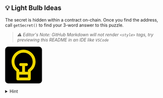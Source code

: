 ## 💡 Light Bulb Ideas

The secret is hidden within a contract on-chain. Once you find the address, call
`getSecret()` to find your 3-word answer to this puzzle.

> _⚠️ Editor's Note: GitHub Markdown will not render `<style>` tags, try previewing this README in
  an IDE like `VSCode`_

<div class="lightbulb">
    <svg fill="#000000" height="200px" width="200px" version="1.1" id="Layer_1" xmlns="http://www.w3.org/2000/svg" xmlns:xlink="http://www.w3.org/1999/xlink" viewBox="0 0 320 320" xml:space="preserve"><g id="SVGRepo_bgCarrier" stroke-width="0"></g><g id="SVGRepo_tracerCarrier" stroke-linecap="round" stroke-linejoin="round"></g><g id="SVGRepo_iconCarrier"> <path id="XMLID_12_" d="M160,0C91.075,0,35,56.075,35,125c0,39.627,18.545,76.425,50,100.005V245v60c0,8.284,6.716,15,15,15h120 c8.284,0,15-6.716,15-15v-60v-19.995c31.455-23.58,50-60.378,50-100.005C285,56.075,228.925,0,160,0z M205,290h-90v-30h90V290z M211.807,204.638c-4.246,2.768-6.807,7.495-6.807,12.564V230h-30v-60h15c8.284,0,15-6.716,15-15s-6.716-15-15-15h-60 c-8.284,0-15,6.716-15,15s6.716,15,15,15h15v60h-30v-12.797c0-5.069-2.561-9.796-6.807-12.564C81.147,187.001,65,157.23,65,125 c0-52.383,42.617-95,95-95s95,42.617,95,95C255,157.23,238.852,187.001,211.807,204.638z"></path> </g></svg>
</div>

<style>
@keyframes lightbulb {0% {filter: invert(42%) sepia(93%) saturate(1352%) hue-rotate(34deg) brightness(139%) contrast(119%);}0.48% {filter: invert(42%) sepia(93%) saturate(1352%) hue-rotate(34deg) brightness(139%) contrast(119%);}0.49% {filter: invert(42%) sepia(93%) saturate(0%) brightness(100%) contrast(119%);}0.65% {filter: invert(42%) sepia(93%) saturate(0%) brightness(100%) contrast(119%);}0.66% {filter: invert(42%) sepia(93%) saturate(1352%) hue-rotate(34deg) brightness(139%) contrast(119%);}1.14% {filter: invert(42%) sepia(93%) saturate(1352%) hue-rotate(34deg) brightness(139%) contrast(119%);}1.15% {filter: invert(42%) sepia(93%) saturate(0%) brightness(100%) contrast(119%);}1.31% {filter: invert(42%) sepia(93%) saturate(0%) brightness(100%) contrast(119%);}1.32% {filter: invert(42%) sepia(93%) saturate(1352%) hue-rotate(34deg) brightness(139%) contrast(119%);}1.8% {filter: invert(42%) sepia(93%) saturate(1352%) hue-rotate(34deg) brightness(139%) contrast(119%);}1.81% {filter: invert(42%) sepia(93%) saturate(0%) brightness(100%) contrast(119%);}1.97% {filter: invert(42%) sepia(93%) saturate(0%) brightness(100%) contrast(119%);}1.98% {filter: invert(42%) sepia(93%) saturate(1352%) hue-rotate(34deg) brightness(139%) contrast(119%);}2.4600000000000004% {filter: invert(42%) sepia(93%) saturate(1352%) hue-rotate(34deg) brightness(139%) contrast(119%);}2.47% {filter: invert(42%) sepia(93%) saturate(0%) brightness(100%) contrast(119%);}2.6300000000000003% {filter: invert(42%) sepia(93%) saturate(0%) brightness(100%) contrast(119%);}2.64% {filter: invert(42%) sepia(93%) saturate(1352%) hue-rotate(34deg) brightness(139%) contrast(119%);}3.1300000000000003% {filter: invert(42%) sepia(93%) saturate(1352%) hue-rotate(34deg) brightness(139%) contrast(119%);}3.14% {filter: invert(42%) sepia(93%) saturate(0%) brightness(100%) contrast(119%);}3.79% {filter: invert(42%) sepia(93%) saturate(0%) brightness(100%) contrast(119%);}3.8% {filter: invert(42%) sepia(93%) saturate(1352%) hue-rotate(34deg) brightness(139%) contrast(119%);}4.28% {filter: invert(42%) sepia(93%) saturate(1352%) hue-rotate(34deg) brightness(139%) contrast(119%);}4.29% {filter: invert(42%) sepia(93%) saturate(0%) brightness(100%) contrast(119%);}4.45% {filter: invert(42%) sepia(93%) saturate(0%) brightness(100%) contrast(119%);}4.46% {filter: invert(42%) sepia(93%) saturate(1352%) hue-rotate(34deg) brightness(139%) contrast(119%);}4.61% {filter: invert(42%) sepia(93%) saturate(1352%) hue-rotate(34deg) brightness(139%) contrast(119%);}4.62% {filter: invert(42%) sepia(93%) saturate(0%) brightness(100%) contrast(119%);}4.78% {filter: invert(42%) sepia(93%) saturate(0%) brightness(100%) contrast(119%);}4.79% {filter: invert(42%) sepia(93%) saturate(1352%) hue-rotate(34deg) brightness(139%) contrast(119%);}4.94% {filter: invert(42%) sepia(93%) saturate(1352%) hue-rotate(34deg) brightness(139%) contrast(119%);}4.95% {filter: invert(42%) sepia(93%) saturate(0%) brightness(100%) contrast(119%);}5.11% {filter: invert(42%) sepia(93%) saturate(0%) brightness(100%) contrast(119%);}5.12% {filter: invert(42%) sepia(93%) saturate(1352%) hue-rotate(34deg) brightness(139%) contrast(119%);}5.6000000000000005% {filter: invert(42%) sepia(93%) saturate(1352%) hue-rotate(34deg) brightness(139%) contrast(119%);}5.61% {filter: invert(42%) sepia(93%) saturate(0%) brightness(100%) contrast(119%);}6.2700000000000005% {filter: invert(42%) sepia(93%) saturate(0%) brightness(100%) contrast(119%);}6.28% {filter: invert(42%) sepia(93%) saturate(1352%) hue-rotate(34deg) brightness(139%) contrast(119%);}6.430000000000001% {filter: invert(42%) sepia(93%) saturate(1352%) hue-rotate(34deg) brightness(139%) contrast(119%);}6.44% {filter: invert(42%) sepia(93%) saturate(0%) brightness(100%) contrast(119%);}6.6000000000000005% {filter: invert(42%) sepia(93%) saturate(0%) brightness(100%) contrast(119%);}6.61% {filter: invert(42%) sepia(93%) saturate(1352%) hue-rotate(34deg) brightness(139%) contrast(119%);}6.76% {filter: invert(42%) sepia(93%) saturate(1352%) hue-rotate(34deg) brightness(139%) contrast(119%);}6.77% {filter: invert(42%) sepia(93%) saturate(0%) brightness(100%) contrast(119%);}6.930000000000001% {filter: invert(42%) sepia(93%) saturate(0%) brightness(100%) contrast(119%);}6.94% {filter: invert(42%) sepia(93%) saturate(1352%) hue-rotate(34deg) brightness(139%) contrast(119%);}7.09% {filter: invert(42%) sepia(93%) saturate(1352%) hue-rotate(34deg) brightness(139%) contrast(119%);}7.1% {filter: invert(42%) sepia(93%) saturate(0%) brightness(100%) contrast(119%);}7.26% {filter: invert(42%) sepia(93%) saturate(0%) brightness(100%) contrast(119%);}7.27% {filter: invert(42%) sepia(93%) saturate(1352%) hue-rotate(34deg) brightness(139%) contrast(119%);}7.75% {filter: invert(42%) sepia(93%) saturate(1352%) hue-rotate(34deg) brightness(139%) contrast(119%);}7.76% {filter: invert(42%) sepia(93%) saturate(0%) brightness(100%) contrast(119%);}7.92% {filter: invert(42%) sepia(93%) saturate(0%) brightness(100%) contrast(119%);}7.93% {filter: invert(42%) sepia(93%) saturate(1352%) hue-rotate(34deg) brightness(139%) contrast(119%);}8.41% {filter: invert(42%) sepia(93%) saturate(1352%) hue-rotate(34deg) brightness(139%) contrast(119%);}8.42% {filter: invert(42%) sepia(93%) saturate(0%) brightness(100%) contrast(119%);}9.08% {filter: invert(42%) sepia(93%) saturate(0%) brightness(100%) contrast(119%);}9.09% {filter: invert(42%) sepia(93%) saturate(1352%) hue-rotate(34deg) brightness(139%) contrast(119%);}9.24% {filter: invert(42%) sepia(93%) saturate(1352%) hue-rotate(34deg) brightness(139%) contrast(119%);}9.25% {filter: invert(42%) sepia(93%) saturate(0%) brightness(100%) contrast(119%);}9.41% {filter: invert(42%) sepia(93%) saturate(0%) brightness(100%) contrast(119%);}9.42% {filter: invert(42%) sepia(93%) saturate(1352%) hue-rotate(34deg) brightness(139%) contrast(119%);}9.9% {filter: invert(42%) sepia(93%) saturate(1352%) hue-rotate(34deg) brightness(139%) contrast(119%);}9.91% {filter: invert(42%) sepia(93%) saturate(0%) brightness(100%) contrast(119%);}10.56% {filter: invert(42%) sepia(93%) saturate(0%) brightness(100%) contrast(119%);}10.57% {filter: invert(42%) sepia(93%) saturate(1352%) hue-rotate(34deg) brightness(139%) contrast(119%);}10.73% {filter: invert(42%) sepia(93%) saturate(1352%) hue-rotate(34deg) brightness(139%) contrast(119%);}10.74% {filter: invert(42%) sepia(93%) saturate(0%) brightness(100%) contrast(119%);}10.89% {filter: invert(42%) sepia(93%) saturate(0%) brightness(100%) contrast(119%);}10.9% {filter: invert(42%) sepia(93%) saturate(1352%) hue-rotate(34deg) brightness(139%) contrast(119%);}11.06% {filter: invert(42%) sepia(93%) saturate(1352%) hue-rotate(34deg) brightness(139%) contrast(119%);}11.07% {filter: invert(42%) sepia(93%) saturate(0%) brightness(100%) contrast(119%);}11.22% {filter: invert(42%) sepia(93%) saturate(0%) brightness(100%) contrast(119%);}11.23% {filter: invert(42%) sepia(93%) saturate(1352%) hue-rotate(34deg) brightness(139%) contrast(119%);}11.72% {filter: invert(42%) sepia(93%) saturate(1352%) hue-rotate(34deg) brightness(139%) contrast(119%);}11.73% {filter: invert(42%) sepia(93%) saturate(0%) brightness(100%) contrast(119%);}11.89% {filter: invert(42%) sepia(93%) saturate(0%) brightness(100%) contrast(119%);}11.9% {filter: invert(42%) sepia(93%) saturate(1352%) hue-rotate(34deg) brightness(139%) contrast(119%);}12.38% {filter: invert(42%) sepia(93%) saturate(1352%) hue-rotate(34deg) brightness(139%) contrast(119%);}12.39% {filter: invert(42%) sepia(93%) saturate(0%) brightness(100%) contrast(119%);}12.55% {filter: invert(42%) sepia(93%) saturate(0%) brightness(100%) contrast(119%);}12.56% {filter: invert(42%) sepia(93%) saturate(1352%) hue-rotate(34deg) brightness(139%) contrast(119%);}13.040000000000001% {filter: invert(42%) sepia(93%) saturate(1352%) hue-rotate(34deg) brightness(139%) contrast(119%);}13.05% {filter: invert(42%) sepia(93%) saturate(0%) brightness(100%) contrast(119%);}13.700000000000001% {filter: invert(42%) sepia(93%) saturate(0%) brightness(100%) contrast(119%);}13.71% {filter: invert(42%) sepia(93%) saturate(1352%) hue-rotate(34deg) brightness(139%) contrast(119%);}14.200000000000001% {filter: invert(42%) sepia(93%) saturate(1352%) hue-rotate(34deg) brightness(139%) contrast(119%);}14.21% {filter: invert(42%) sepia(93%) saturate(0%) brightness(100%) contrast(119%);}14.370000000000001% {filter: invert(42%) sepia(93%) saturate(0%) brightness(100%) contrast(119%);}14.38% {filter: invert(42%) sepia(93%) saturate(1352%) hue-rotate(34deg) brightness(139%) contrast(119%);}14.53% {filter: invert(42%) sepia(93%) saturate(1352%) hue-rotate(34deg) brightness(139%) contrast(119%);}14.54% {filter: invert(42%) sepia(93%) saturate(0%) brightness(100%) contrast(119%);}14.700000000000001% {filter: invert(42%) sepia(93%) saturate(0%) brightness(100%) contrast(119%);}14.71% {filter: invert(42%) sepia(93%) saturate(1352%) hue-rotate(34deg) brightness(139%) contrast(119%);}14.86% {filter: invert(42%) sepia(93%) saturate(1352%) hue-rotate(34deg) brightness(139%) contrast(119%);}14.87% {filter: invert(42%) sepia(93%) saturate(0%) brightness(100%) contrast(119%);}15.03% {filter: invert(42%) sepia(93%) saturate(0%) brightness(100%) contrast(119%);}15.04% {filter: invert(42%) sepia(93%) saturate(1352%) hue-rotate(34deg) brightness(139%) contrast(119%);}15.19% {filter: invert(42%) sepia(93%) saturate(1352%) hue-rotate(34deg) brightness(139%) contrast(119%);}15.2% {filter: invert(42%) sepia(93%) saturate(0%) brightness(100%) contrast(119%);}15.36% {filter: invert(42%) sepia(93%) saturate(0%) brightness(100%) contrast(119%);}15.37% {filter: invert(42%) sepia(93%) saturate(1352%) hue-rotate(34deg) brightness(139%) contrast(119%);}15.52% {filter: invert(42%) sepia(93%) saturate(1352%) hue-rotate(34deg) brightness(139%) contrast(119%);}15.53% {filter: invert(42%) sepia(93%) saturate(0%) brightness(100%) contrast(119%);}16.18% {filter: invert(42%) sepia(93%) saturate(0%) brightness(100%) contrast(119%);}16.19% {filter: invert(42%) sepia(93%) saturate(1352%) hue-rotate(34deg) brightness(139%) contrast(119%);}16.68% {filter: invert(42%) sepia(93%) saturate(1352%) hue-rotate(34deg) brightness(139%) contrast(119%);}16.69% {filter: invert(42%) sepia(93%) saturate(0%) brightness(100%) contrast(119%);}16.84% {filter: invert(42%) sepia(93%) saturate(0%) brightness(100%) contrast(119%);}16.85% {filter: invert(42%) sepia(93%) saturate(1352%) hue-rotate(34deg) brightness(139%) contrast(119%);}17.009999999999998% {filter: invert(42%) sepia(93%) saturate(1352%) hue-rotate(34deg) brightness(139%) contrast(119%);}17.02% {filter: invert(42%) sepia(93%) saturate(0%) brightness(100%) contrast(119%);}17.18% {filter: invert(42%) sepia(93%) saturate(0%) brightness(100%) contrast(119%);}17.19% {filter: invert(42%) sepia(93%) saturate(1352%) hue-rotate(34deg) brightness(139%) contrast(119%);}17.34% {filter: invert(42%) sepia(93%) saturate(1352%) hue-rotate(34deg) brightness(139%) contrast(119%);}17.35% {filter: invert(42%) sepia(93%) saturate(0%) brightness(100%) contrast(119%);}18% {filter: invert(42%) sepia(93%) saturate(0%) brightness(100%) contrast(119%);}18.01% {filter: invert(42%) sepia(93%) saturate(1352%) hue-rotate(34deg) brightness(139%) contrast(119%);}18.169999999999998% {filter: invert(42%) sepia(93%) saturate(1352%) hue-rotate(34deg) brightness(139%) contrast(119%);}18.18% {filter: invert(42%) sepia(93%) saturate(0%) brightness(100%) contrast(119%);}18.33% {filter: invert(42%) sepia(93%) saturate(0%) brightness(100%) contrast(119%);}18.34% {filter: invert(42%) sepia(93%) saturate(1352%) hue-rotate(34deg) brightness(139%) contrast(119%);}18.5% {filter: invert(42%) sepia(93%) saturate(1352%) hue-rotate(34deg) brightness(139%) contrast(119%);}18.51% {filter: invert(42%) sepia(93%) saturate(0%) brightness(100%) contrast(119%);}18.66% {filter: invert(42%) sepia(93%) saturate(0%) brightness(100%) contrast(119%);}18.67% {filter: invert(42%) sepia(93%) saturate(1352%) hue-rotate(34deg) brightness(139%) contrast(119%);}18.83% {filter: invert(42%) sepia(93%) saturate(1352%) hue-rotate(34deg) brightness(139%) contrast(119%);}18.84% {filter: invert(42%) sepia(93%) saturate(0%) brightness(100%) contrast(119%);}18.99% {filter: invert(42%) sepia(93%) saturate(0%) brightness(100%) contrast(119%);}19% {filter: invert(42%) sepia(93%) saturate(1352%) hue-rotate(34deg) brightness(139%) contrast(119%);}19.16% {filter: invert(42%) sepia(93%) saturate(1352%) hue-rotate(34deg) brightness(139%) contrast(119%);}19.17% {filter: invert(42%) sepia(93%) saturate(0%) brightness(100%) contrast(119%);}19.319999999999997% {filter: invert(42%) sepia(93%) saturate(0%) brightness(100%) contrast(119%);}19.33% {filter: invert(42%) sepia(93%) saturate(1352%) hue-rotate(34deg) brightness(139%) contrast(119%);}19.819999999999997% {filter: invert(42%) sepia(93%) saturate(1352%) hue-rotate(34deg) brightness(139%) contrast(119%);}19.83% {filter: invert(42%) sepia(93%) saturate(0%) brightness(100%) contrast(119%);}20.479999999999997% {filter: invert(42%) sepia(93%) saturate(0%) brightness(100%) contrast(119%);}20.49% {filter: invert(42%) sepia(93%) saturate(1352%) hue-rotate(34deg) brightness(139%) contrast(119%);}20.65% {filter: invert(42%) sepia(93%) saturate(1352%) hue-rotate(34deg) brightness(139%) contrast(119%);}20.66% {filter: invert(42%) sepia(93%) saturate(0%) brightness(100%) contrast(119%);}20.81% {filter: invert(42%) sepia(93%) saturate(0%) brightness(100%) contrast(119%);}20.82% {filter: invert(42%) sepia(93%) saturate(1352%) hue-rotate(34deg) brightness(139%) contrast(119%);}21.31% {filter: invert(42%) sepia(93%) saturate(1352%) hue-rotate(34deg) brightness(139%) contrast(119%);}21.32% {filter: invert(42%) sepia(93%) saturate(0%) brightness(100%) contrast(119%);}21.97% {filter: invert(42%) sepia(93%) saturate(0%) brightness(100%) contrast(119%);}21.98% {filter: invert(42%) sepia(93%) saturate(1352%) hue-rotate(34deg) brightness(139%) contrast(119%);}22.13% {filter: invert(42%) sepia(93%) saturate(1352%) hue-rotate(34deg) brightness(139%) contrast(119%);}22.14% {filter: invert(42%) sepia(93%) saturate(0%) brightness(100%) contrast(119%);}22.299999999999997% {filter: invert(42%) sepia(93%) saturate(0%) brightness(100%) contrast(119%);}22.31% {filter: invert(42%) sepia(93%) saturate(1352%) hue-rotate(34deg) brightness(139%) contrast(119%);}22.459999999999997% {filter: invert(42%) sepia(93%) saturate(1352%) hue-rotate(34deg) brightness(139%) contrast(119%);}22.47% {filter: invert(42%) sepia(93%) saturate(0%) brightness(100%) contrast(119%);}22.63% {filter: invert(42%) sepia(93%) saturate(0%) brightness(100%) contrast(119%);}22.64% {filter: invert(42%) sepia(93%) saturate(1352%) hue-rotate(34deg) brightness(139%) contrast(119%);}22.79% {filter: invert(42%) sepia(93%) saturate(1352%) hue-rotate(34deg) brightness(139%) contrast(119%);}22.8% {filter: invert(42%) sepia(93%) saturate(0%) brightness(100%) contrast(119%);}22.959999999999997% {filter: invert(42%) sepia(93%) saturate(0%) brightness(100%) contrast(119%);}22.97% {filter: invert(42%) sepia(93%) saturate(1352%) hue-rotate(34deg) brightness(139%) contrast(119%);}23.13% {filter: invert(42%) sepia(93%) saturate(1352%) hue-rotate(34deg) brightness(139%) contrast(119%);}23.14% {filter: invert(42%) sepia(93%) saturate(0%) brightness(100%) contrast(119%);}23.29% {filter: invert(42%) sepia(93%) saturate(0%) brightness(100%) contrast(119%);}23.3% {filter: invert(42%) sepia(93%) saturate(1352%) hue-rotate(34deg) brightness(139%) contrast(119%);}23.459999999999997% {filter: invert(42%) sepia(93%) saturate(1352%) hue-rotate(34deg) brightness(139%) contrast(119%);}23.47% {filter: invert(42%) sepia(93%) saturate(0%) brightness(100%) contrast(119%);}24.119999999999997% {filter: invert(42%) sepia(93%) saturate(0%) brightness(100%) contrast(119%);}24.13% {filter: invert(42%) sepia(93%) saturate(1352%) hue-rotate(34deg) brightness(139%) contrast(119%);}24.61% {filter: invert(42%) sepia(93%) saturate(1352%) hue-rotate(34deg) brightness(139%) contrast(119%);}24.62% {filter: invert(42%) sepia(93%) saturate(0%) brightness(100%) contrast(119%);}24.779999999999998% {filter: invert(42%) sepia(93%) saturate(0%) brightness(100%) contrast(119%);}24.79% {filter: invert(42%) sepia(93%) saturate(1352%) hue-rotate(34deg) brightness(139%) contrast(119%);}24.939999999999998% {filter: invert(42%) sepia(93%) saturate(1352%) hue-rotate(34deg) brightness(139%) contrast(119%);}24.95% {filter: invert(42%) sepia(93%) saturate(0%) brightness(100%) contrast(119%);}25.11% {filter: invert(42%) sepia(93%) saturate(0%) brightness(100%) contrast(119%);}25.12% {filter: invert(42%) sepia(93%) saturate(1352%) hue-rotate(34deg) brightness(139%) contrast(119%);}25.27% {filter: invert(42%) sepia(93%) saturate(1352%) hue-rotate(34deg) brightness(139%) contrast(119%);}25.28% {filter: invert(42%) sepia(93%) saturate(0%) brightness(100%) contrast(119%);}25.439999999999998% {filter: invert(42%) sepia(93%) saturate(0%) brightness(100%) contrast(119%);}25.45% {filter: invert(42%) sepia(93%) saturate(1352%) hue-rotate(34deg) brightness(139%) contrast(119%);}25.599999999999998% {filter: invert(42%) sepia(93%) saturate(1352%) hue-rotate(34deg) brightness(139%) contrast(119%);}25.61% {filter: invert(42%) sepia(93%) saturate(0%) brightness(100%) contrast(119%);}26.27% {filter: invert(42%) sepia(93%) saturate(0%) brightness(100%) contrast(119%);}26.28% {filter: invert(42%) sepia(93%) saturate(1352%) hue-rotate(34deg) brightness(139%) contrast(119%);}26.43% {filter: invert(42%) sepia(93%) saturate(1352%) hue-rotate(34deg) brightness(139%) contrast(119%);}26.44% {filter: invert(42%) sepia(93%) saturate(0%) brightness(100%) contrast(119%);}26.599999999999998% {filter: invert(42%) sepia(93%) saturate(0%) brightness(100%) contrast(119%);}26.61% {filter: invert(42%) sepia(93%) saturate(1352%) hue-rotate(34deg) brightness(139%) contrast(119%);}26.759999999999998% {filter: invert(42%) sepia(93%) saturate(1352%) hue-rotate(34deg) brightness(139%) contrast(119%);}26.77% {filter: invert(42%) sepia(93%) saturate(0%) brightness(100%) contrast(119%);}26.93% {filter: invert(42%) sepia(93%) saturate(0%) brightness(100%) contrast(119%);}26.94% {filter: invert(42%) sepia(93%) saturate(1352%) hue-rotate(34deg) brightness(139%) contrast(119%);}27.09% {filter: invert(42%) sepia(93%) saturate(1352%) hue-rotate(34deg) brightness(139%) contrast(119%);}27.1% {filter: invert(42%) sepia(93%) saturate(0%) brightness(100%) contrast(119%);}27.259999999999998% {filter: invert(42%) sepia(93%) saturate(0%) brightness(100%) contrast(119%);}27.27% {filter: invert(42%) sepia(93%) saturate(1352%) hue-rotate(34deg) brightness(139%) contrast(119%);}27.75% {filter: invert(42%) sepia(93%) saturate(1352%) hue-rotate(34deg) brightness(139%) contrast(119%);}27.76% {filter: invert(42%) sepia(93%) saturate(0%) brightness(100%) contrast(119%);}27.919999999999998% {filter: invert(42%) sepia(93%) saturate(0%) brightness(100%) contrast(119%);}27.93% {filter: invert(42%) sepia(93%) saturate(1352%) hue-rotate(34deg) brightness(139%) contrast(119%);}28.41% {filter: invert(42%) sepia(93%) saturate(1352%) hue-rotate(34deg) brightness(139%) contrast(119%);}28.42% {filter: invert(42%) sepia(93%) saturate(0%) brightness(100%) contrast(119%);}29.08% {filter: invert(42%) sepia(93%) saturate(0%) brightness(100%) contrast(119%);}29.09% {filter: invert(42%) sepia(93%) saturate(1352%) hue-rotate(34deg) brightness(139%) contrast(119%);}29.569999999999997% {filter: invert(42%) sepia(93%) saturate(1352%) hue-rotate(34deg) brightness(139%) contrast(119%);}29.58% {filter: invert(42%) sepia(93%) saturate(0%) brightness(100%) contrast(119%);}29.74% {filter: invert(42%) sepia(93%) saturate(0%) brightness(100%) contrast(119%);}29.75% {filter: invert(42%) sepia(93%) saturate(1352%) hue-rotate(34deg) brightness(139%) contrast(119%);}29.9% {filter: invert(42%) sepia(93%) saturate(1352%) hue-rotate(34deg) brightness(139%) contrast(119%);}29.91% {filter: invert(42%) sepia(93%) saturate(0%) brightness(100%) contrast(119%);}30.069999999999997% {filter: invert(42%) sepia(93%) saturate(0%) brightness(100%) contrast(119%);}30.08% {filter: invert(42%) sepia(93%) saturate(1352%) hue-rotate(34deg) brightness(139%) contrast(119%);}30.229999999999997% {filter: invert(42%) sepia(93%) saturate(1352%) hue-rotate(34deg) brightness(139%) contrast(119%);}30.24% {filter: invert(42%) sepia(93%) saturate(0%) brightness(100%) contrast(119%);}30.889999999999997% {filter: invert(42%) sepia(93%) saturate(0%) brightness(100%) contrast(119%);}30.9% {filter: invert(42%) sepia(93%) saturate(1352%) hue-rotate(34deg) brightness(139%) contrast(119%);}31.06% {filter: invert(42%) sepia(93%) saturate(1352%) hue-rotate(34deg) brightness(139%) contrast(119%);}31.07% {filter: invert(42%) sepia(93%) saturate(0%) brightness(100%) contrast(119%);}31.22% {filter: invert(42%) sepia(93%) saturate(0%) brightness(100%) contrast(119%);}31.23% {filter: invert(42%) sepia(93%) saturate(1352%) hue-rotate(34deg) brightness(139%) contrast(119%);}31.72% {filter: invert(42%) sepia(93%) saturate(1352%) hue-rotate(34deg) brightness(139%) contrast(119%);}31.73% {filter: invert(42%) sepia(93%) saturate(0%) brightness(100%) contrast(119%);}32.38% {filter: invert(42%) sepia(93%) saturate(0%) brightness(100%) contrast(119%);}32.39% {filter: invert(42%) sepia(93%) saturate(1352%) hue-rotate(34deg) brightness(139%) contrast(119%);}32.550000000000004% {filter: invert(42%) sepia(93%) saturate(1352%) hue-rotate(34deg) brightness(139%) contrast(119%);}32.56% {filter: invert(42%) sepia(93%) saturate(0%) brightness(100%) contrast(119%);}32.71% {filter: invert(42%) sepia(93%) saturate(0%) brightness(100%) contrast(119%);}32.72% {filter: invert(42%) sepia(93%) saturate(1352%) hue-rotate(34deg) brightness(139%) contrast(119%);}32.88% {filter: invert(42%) sepia(93%) saturate(1352%) hue-rotate(34deg) brightness(139%) contrast(119%);}32.89% {filter: invert(42%) sepia(93%) saturate(0%) brightness(100%) contrast(119%);}33.04% {filter: invert(42%) sepia(93%) saturate(0%) brightness(100%) contrast(119%);}33.05% {filter: invert(42%) sepia(93%) saturate(1352%) hue-rotate(34deg) brightness(139%) contrast(119%);}33.21% {filter: invert(42%) sepia(93%) saturate(1352%) hue-rotate(34deg) brightness(139%) contrast(119%);}33.22% {filter: invert(42%) sepia(93%) saturate(0%) brightness(100%) contrast(119%);}33.370000000000005% {filter: invert(42%) sepia(93%) saturate(0%) brightness(100%) contrast(119%);}33.38% {filter: invert(42%) sepia(93%) saturate(1352%) hue-rotate(34deg) brightness(139%) contrast(119%);}33.870000000000005% {filter: invert(42%) sepia(93%) saturate(1352%) hue-rotate(34deg) brightness(139%) contrast(119%);}33.88% {filter: invert(42%) sepia(93%) saturate(0%) brightness(100%) contrast(119%);}34.03% {filter: invert(42%) sepia(93%) saturate(0%) brightness(100%) contrast(119%);}34.04% {filter: invert(42%) sepia(93%) saturate(1352%) hue-rotate(34deg) brightness(139%) contrast(119%);}34.53% {filter: invert(42%) sepia(93%) saturate(1352%) hue-rotate(34deg) brightness(139%) contrast(119%);}34.54% {filter: invert(42%) sepia(93%) saturate(0%) brightness(100%) contrast(119%);}35.190000000000005% {filter: invert(42%) sepia(93%) saturate(0%) brightness(100%) contrast(119%);}35.2% {filter: invert(42%) sepia(93%) saturate(1352%) hue-rotate(34deg) brightness(139%) contrast(119%);}35.36% {filter: invert(42%) sepia(93%) saturate(1352%) hue-rotate(34deg) brightness(139%) contrast(119%);}35.37% {filter: invert(42%) sepia(93%) saturate(0%) brightness(100%) contrast(119%);}35.52% {filter: invert(42%) sepia(93%) saturate(0%) brightness(100%) contrast(119%);}35.53% {filter: invert(42%) sepia(93%) saturate(1352%) hue-rotate(34deg) brightness(139%) contrast(119%);}35.690000000000005% {filter: invert(42%) sepia(93%) saturate(1352%) hue-rotate(34deg) brightness(139%) contrast(119%);}35.7% {filter: invert(42%) sepia(93%) saturate(0%) brightness(100%) contrast(119%);}35.85% {filter: invert(42%) sepia(93%) saturate(0%) brightness(100%) contrast(119%);}35.86% {filter: invert(42%) sepia(93%) saturate(1352%) hue-rotate(34deg) brightness(139%) contrast(119%);}36.35% {filter: invert(42%) sepia(93%) saturate(1352%) hue-rotate(34deg) brightness(139%) contrast(119%);}36.36% {filter: invert(42%) sepia(93%) saturate(0%) brightness(100%) contrast(119%);}36.510000000000005% {filter: invert(42%) sepia(93%) saturate(0%) brightness(100%) contrast(119%);}36.52% {filter: invert(42%) sepia(93%) saturate(1352%) hue-rotate(34deg) brightness(139%) contrast(119%);}36.68% {filter: invert(42%) sepia(93%) saturate(1352%) hue-rotate(34deg) brightness(139%) contrast(119%);}36.69% {filter: invert(42%) sepia(93%) saturate(0%) brightness(100%) contrast(119%);}37.34% {filter: invert(42%) sepia(93%) saturate(0%) brightness(100%) contrast(119%);}37.35% {filter: invert(42%) sepia(93%) saturate(1352%) hue-rotate(34deg) brightness(139%) contrast(119%);}37.84% {filter: invert(42%) sepia(93%) saturate(1352%) hue-rotate(34deg) brightness(139%) contrast(119%);}37.85% {filter: invert(42%) sepia(93%) saturate(0%) brightness(100%) contrast(119%);}38% {filter: invert(42%) sepia(93%) saturate(0%) brightness(100%) contrast(119%);}38.01% {filter: invert(42%) sepia(93%) saturate(1352%) hue-rotate(34deg) brightness(139%) contrast(119%);}38.17% {filter: invert(42%) sepia(93%) saturate(1352%) hue-rotate(34deg) brightness(139%) contrast(119%);}38.18% {filter: invert(42%) sepia(93%) saturate(0%) brightness(100%) contrast(119%);}38.330000000000005% {filter: invert(42%) sepia(93%) saturate(0%) brightness(100%) contrast(119%);}38.34% {filter: invert(42%) sepia(93%) saturate(1352%) hue-rotate(34deg) brightness(139%) contrast(119%);}38.5% {filter: invert(42%) sepia(93%) saturate(1352%) hue-rotate(34deg) brightness(139%) contrast(119%);}38.51% {filter: invert(42%) sepia(93%) saturate(0%) brightness(100%) contrast(119%);}39.160000000000004% {filter: invert(42%) sepia(93%) saturate(0%) brightness(100%) contrast(119%);}39.17% {filter: invert(42%) sepia(93%) saturate(1352%) hue-rotate(34deg) brightness(139%) contrast(119%);}39.32% {filter: invert(42%) sepia(93%) saturate(1352%) hue-rotate(34deg) brightness(139%) contrast(119%);}39.33% {filter: invert(42%) sepia(93%) saturate(0%) brightness(100%) contrast(119%);}39.49% {filter: invert(42%) sepia(93%) saturate(0%) brightness(100%) contrast(119%);}39.5% {filter: invert(42%) sepia(93%) saturate(1352%) hue-rotate(34deg) brightness(139%) contrast(119%);}39.99% {filter: invert(42%) sepia(93%) saturate(1352%) hue-rotate(34deg) brightness(139%) contrast(119%);}40% {filter: invert(42%) sepia(93%) saturate(0%) brightness(100%) contrast(119%);}40.15% {filter: invert(42%) sepia(93%) saturate(0%) brightness(100%) contrast(119%);}40.16% {filter: invert(42%) sepia(93%) saturate(1352%) hue-rotate(34deg) brightness(139%) contrast(119%);}40.65% {filter: invert(42%) sepia(93%) saturate(1352%) hue-rotate(34deg) brightness(139%) contrast(119%);}40.66% {filter: invert(42%) sepia(93%) saturate(0%) brightness(100%) contrast(119%);}40.81% {filter: invert(42%) sepia(93%) saturate(0%) brightness(100%) contrast(119%);}40.82% {filter: invert(42%) sepia(93%) saturate(1352%) hue-rotate(34deg) brightness(139%) contrast(119%);}41.31% {filter: invert(42%) sepia(93%) saturate(1352%) hue-rotate(34deg) brightness(139%) contrast(119%);}41.32% {filter: invert(42%) sepia(93%) saturate(0%) brightness(100%) contrast(119%);}41.47% {filter: invert(42%) sepia(93%) saturate(0%) brightness(100%) contrast(119%);}41.48% {filter: invert(42%) sepia(93%) saturate(1352%) hue-rotate(34deg) brightness(139%) contrast(119%);}41.97% {filter: invert(42%) sepia(93%) saturate(1352%) hue-rotate(34deg) brightness(139%) contrast(119%);}41.98% {filter: invert(42%) sepia(93%) saturate(0%) brightness(100%) contrast(119%);}42.63% {filter: invert(42%) sepia(93%) saturate(0%) brightness(100%) contrast(119%);}42.64% {filter: invert(42%) sepia(93%) saturate(1352%) hue-rotate(34deg) brightness(139%) contrast(119%);}42.79% {filter: invert(42%) sepia(93%) saturate(1352%) hue-rotate(34deg) brightness(139%) contrast(119%);}42.8% {filter: invert(42%) sepia(93%) saturate(0%) brightness(100%) contrast(119%);}42.96% {filter: invert(42%) sepia(93%) saturate(0%) brightness(100%) contrast(119%);}42.97% {filter: invert(42%) sepia(93%) saturate(1352%) hue-rotate(34deg) brightness(139%) contrast(119%);}43.13% {filter: invert(42%) sepia(93%) saturate(1352%) hue-rotate(34deg) brightness(139%) contrast(119%);}43.14% {filter: invert(42%) sepia(93%) saturate(0%) brightness(100%) contrast(119%);}43.29% {filter: invert(42%) sepia(93%) saturate(0%) brightness(100%) contrast(119%);}43.3% {filter: invert(42%) sepia(93%) saturate(1352%) hue-rotate(34deg) brightness(139%) contrast(119%);}43.79% {filter: invert(42%) sepia(93%) saturate(1352%) hue-rotate(34deg) brightness(139%) contrast(119%);}43.8% {filter: invert(42%) sepia(93%) saturate(0%) brightness(100%) contrast(119%);}43.95% {filter: invert(42%) sepia(93%) saturate(0%) brightness(100%) contrast(119%);}43.96% {filter: invert(42%) sepia(93%) saturate(1352%) hue-rotate(34deg) brightness(139%) contrast(119%);}44.120000000000005% {filter: invert(42%) sepia(93%) saturate(1352%) hue-rotate(34deg) brightness(139%) contrast(119%);}44.13% {filter: invert(42%) sepia(93%) saturate(0%) brightness(100%) contrast(119%);}44.78% {filter: invert(42%) sepia(93%) saturate(0%) brightness(100%) contrast(119%);}44.79% {filter: invert(42%) sepia(93%) saturate(1352%) hue-rotate(34deg) brightness(139%) contrast(119%);}45.27% {filter: invert(42%) sepia(93%) saturate(1352%) hue-rotate(34deg) brightness(139%) contrast(119%);}45.28% {filter: invert(42%) sepia(93%) saturate(0%) brightness(100%) contrast(119%);}45.440000000000005% {filter: invert(42%) sepia(93%) saturate(0%) brightness(100%) contrast(119%);}45.45% {filter: invert(42%) sepia(93%) saturate(1352%) hue-rotate(34deg) brightness(139%) contrast(119%);}45.6% {filter: invert(42%) sepia(93%) saturate(1352%) hue-rotate(34deg) brightness(139%) contrast(119%);}45.61% {filter: invert(42%) sepia(93%) saturate(0%) brightness(100%) contrast(119%);}45.77% {filter: invert(42%) sepia(93%) saturate(0%) brightness(100%) contrast(119%);}45.78% {filter: invert(42%) sepia(93%) saturate(1352%) hue-rotate(34deg) brightness(139%) contrast(119%);}45.940000000000005% {filter: invert(42%) sepia(93%) saturate(1352%) hue-rotate(34deg) brightness(139%) contrast(119%);}45.95% {filter: invert(42%) sepia(93%) saturate(0%) brightness(100%) contrast(119%);}46.6% {filter: invert(42%) sepia(93%) saturate(0%) brightness(100%) contrast(119%);}46.61% {filter: invert(42%) sepia(93%) saturate(1352%) hue-rotate(34deg) brightness(139%) contrast(119%);}46.760000000000005% {filter: invert(42%) sepia(93%) saturate(1352%) hue-rotate(34deg) brightness(139%) contrast(119%);}46.77% {filter: invert(42%) sepia(93%) saturate(0%) brightness(100%) contrast(119%);}47.42% {filter: invert(42%) sepia(93%) saturate(0%) brightness(100%) contrast(119%);}47.43% {filter: invert(42%) sepia(93%) saturate(1352%) hue-rotate(34deg) brightness(139%) contrast(119%);}47.92% {filter: invert(42%) sepia(93%) saturate(1352%) hue-rotate(34deg) brightness(139%) contrast(119%);}47.93% {filter: invert(42%) sepia(93%) saturate(0%) brightness(100%) contrast(119%);}48.080000000000005% {filter: invert(42%) sepia(93%) saturate(0%) brightness(100%) contrast(119%);}48.09% {filter: invert(42%) sepia(93%) saturate(1352%) hue-rotate(34deg) brightness(139%) contrast(119%);}48.25% {filter: invert(42%) sepia(93%) saturate(1352%) hue-rotate(34deg) brightness(139%) contrast(119%);}48.26% {filter: invert(42%) sepia(93%) saturate(0%) brightness(100%) contrast(119%);}48.410000000000004% {filter: invert(42%) sepia(93%) saturate(0%) brightness(100%) contrast(119%);}48.42% {filter: invert(42%) sepia(93%) saturate(1352%) hue-rotate(34deg) brightness(139%) contrast(119%);}48.580000000000005% {filter: invert(42%) sepia(93%) saturate(1352%) hue-rotate(34deg) brightness(139%) contrast(119%);}48.59% {filter: invert(42%) sepia(93%) saturate(0%) brightness(100%) contrast(119%);}48.75% {filter: invert(42%) sepia(93%) saturate(0%) brightness(100%) contrast(119%);}48.76% {filter: invert(42%) sepia(93%) saturate(1352%) hue-rotate(34deg) brightness(139%) contrast(119%);}48.910000000000004% {filter: invert(42%) sepia(93%) saturate(1352%) hue-rotate(34deg) brightness(139%) contrast(119%);}48.92% {filter: invert(42%) sepia(93%) saturate(0%) brightness(100%) contrast(119%);}49.57% {filter: invert(42%) sepia(93%) saturate(0%) brightness(100%) contrast(119%);}49.58% {filter: invert(42%) sepia(93%) saturate(1352%) hue-rotate(34deg) brightness(139%) contrast(119%);}49.74% {filter: invert(42%) sepia(93%) saturate(1352%) hue-rotate(34deg) brightness(139%) contrast(119%);}49.75% {filter: invert(42%) sepia(93%) saturate(0%) brightness(100%) contrast(119%);}49.9% {filter: invert(42%) sepia(93%) saturate(0%) brightness(100%) contrast(119%);}49.91% {filter: invert(42%) sepia(93%) saturate(1352%) hue-rotate(34deg) brightness(139%) contrast(119%);}50.07% {filter: invert(42%) sepia(93%) saturate(1352%) hue-rotate(34deg) brightness(139%) contrast(119%);}50.08% {filter: invert(42%) sepia(93%) saturate(0%) brightness(100%) contrast(119%);}50.230000000000004% {filter: invert(42%) sepia(93%) saturate(0%) brightness(100%) contrast(119%);}50.24% {filter: invert(42%) sepia(93%) saturate(1352%) hue-rotate(34deg) brightness(139%) contrast(119%);}50.4% {filter: invert(42%) sepia(93%) saturate(1352%) hue-rotate(34deg) brightness(139%) contrast(119%);}50.41% {filter: invert(42%) sepia(93%) saturate(0%) brightness(100%) contrast(119%);}50.56% {filter: invert(42%) sepia(93%) saturate(0%) brightness(100%) contrast(119%);}50.57% {filter: invert(42%) sepia(93%) saturate(1352%) hue-rotate(34deg) brightness(139%) contrast(119%);}50.730000000000004% {filter: invert(42%) sepia(93%) saturate(1352%) hue-rotate(34deg) brightness(139%) contrast(119%);}50.74% {filter: invert(42%) sepia(93%) saturate(0%) brightness(100%) contrast(119%);}50.89% {filter: invert(42%) sepia(93%) saturate(0%) brightness(100%) contrast(119%);}50.9% {filter: invert(42%) sepia(93%) saturate(1352%) hue-rotate(34deg) brightness(139%) contrast(119%);}51.06% {filter: invert(42%) sepia(93%) saturate(1352%) hue-rotate(34deg) brightness(139%) contrast(119%);}51.07% {filter: invert(42%) sepia(93%) saturate(0%) brightness(100%) contrast(119%);}51.72% {filter: invert(42%) sepia(93%) saturate(0%) brightness(100%) contrast(119%);}51.73% {filter: invert(42%) sepia(93%) saturate(1352%) hue-rotate(34deg) brightness(139%) contrast(119%);}52.22% {filter: invert(42%) sepia(93%) saturate(1352%) hue-rotate(34deg) brightness(139%) contrast(119%);}52.23% {filter: invert(42%) sepia(93%) saturate(0%) brightness(100%) contrast(119%);}52.38% {filter: invert(42%) sepia(93%) saturate(0%) brightness(100%) contrast(119%);}52.39% {filter: invert(42%) sepia(93%) saturate(1352%) hue-rotate(34deg) brightness(139%) contrast(119%);}52.88% {filter: invert(42%) sepia(93%) saturate(1352%) hue-rotate(34deg) brightness(139%) contrast(119%);}52.89% {filter: invert(42%) sepia(93%) saturate(0%) brightness(100%) contrast(119%);}53.04% {filter: invert(42%) sepia(93%) saturate(0%) brightness(100%) contrast(119%);}53.05% {filter: invert(42%) sepia(93%) saturate(1352%) hue-rotate(34deg) brightness(139%) contrast(119%);}53.21% {filter: invert(42%) sepia(93%) saturate(1352%) hue-rotate(34deg) brightness(139%) contrast(119%);}53.22% {filter: invert(42%) sepia(93%) saturate(0%) brightness(100%) contrast(119%);}53.370000000000005% {filter: invert(42%) sepia(93%) saturate(0%) brightness(100%) contrast(119%);}53.38% {filter: invert(42%) sepia(93%) saturate(1352%) hue-rotate(34deg) brightness(139%) contrast(119%);}53.54% {filter: invert(42%) sepia(93%) saturate(1352%) hue-rotate(34deg) brightness(139%) contrast(119%);}53.55% {filter: invert(42%) sepia(93%) saturate(0%) brightness(100%) contrast(119%);}53.7% {filter: invert(42%) sepia(93%) saturate(0%) brightness(100%) contrast(119%);}53.71% {filter: invert(42%) sepia(93%) saturate(1352%) hue-rotate(34deg) brightness(139%) contrast(119%);}53.870000000000005% {filter: invert(42%) sepia(93%) saturate(1352%) hue-rotate(34deg) brightness(139%) contrast(119%);}53.88% {filter: invert(42%) sepia(93%) saturate(0%) brightness(100%) contrast(119%);}54.53% {filter: invert(42%) sepia(93%) saturate(0%) brightness(100%) contrast(119%);}54.54% {filter: invert(42%) sepia(93%) saturate(1352%) hue-rotate(34deg) brightness(139%) contrast(119%);}55.03% {filter: invert(42%) sepia(93%) saturate(1352%) hue-rotate(34deg) brightness(139%) contrast(119%);}55.04% {filter: invert(42%) sepia(93%) saturate(0%) brightness(100%) contrast(119%);}55.190000000000005% {filter: invert(42%) sepia(93%) saturate(0%) brightness(100%) contrast(119%);}55.2% {filter: invert(42%) sepia(93%) saturate(1352%) hue-rotate(34deg) brightness(139%) contrast(119%);}55.690000000000005% {filter: invert(42%) sepia(93%) saturate(1352%) hue-rotate(34deg) brightness(139%) contrast(119%);}55.7% {filter: invert(42%) sepia(93%) saturate(0%) brightness(100%) contrast(119%);}55.85% {filter: invert(42%) sepia(93%) saturate(0%) brightness(100%) contrast(119%);}55.86% {filter: invert(42%) sepia(93%) saturate(1352%) hue-rotate(34deg) brightness(139%) contrast(119%);}56.02% {filter: invert(42%) sepia(93%) saturate(1352%) hue-rotate(34deg) brightness(139%) contrast(119%);}56.03% {filter: invert(42%) sepia(93%) saturate(0%) brightness(100%) contrast(119%);}56.18% {filter: invert(42%) sepia(93%) saturate(0%) brightness(100%) contrast(119%);}56.19% {filter: invert(42%) sepia(93%) saturate(1352%) hue-rotate(34deg) brightness(139%) contrast(119%);}56.35% {filter: invert(42%) sepia(93%) saturate(1352%) hue-rotate(34deg) brightness(139%) contrast(119%);}56.36% {filter: invert(42%) sepia(93%) saturate(0%) brightness(100%) contrast(119%);}56.510000000000005% {filter: invert(42%) sepia(93%) saturate(0%) brightness(100%) contrast(119%);}56.52% {filter: invert(42%) sepia(93%) saturate(1352%) hue-rotate(34deg) brightness(139%) contrast(119%);}56.68% {filter: invert(42%) sepia(93%) saturate(1352%) hue-rotate(34deg) brightness(139%) contrast(119%);}56.69% {filter: invert(42%) sepia(93%) saturate(0%) brightness(100%) contrast(119%);}57.34% {filter: invert(42%) sepia(93%) saturate(0%) brightness(100%) contrast(119%);}57.35% {filter: invert(42%) sepia(93%) saturate(1352%) hue-rotate(34deg) brightness(139%) contrast(119%);}57.84% {filter: invert(42%) sepia(93%) saturate(1352%) hue-rotate(34deg) brightness(139%) contrast(119%);}57.85% {filter: invert(42%) sepia(93%) saturate(0%) brightness(100%) contrast(119%);}58% {filter: invert(42%) sepia(93%) saturate(0%) brightness(100%) contrast(119%);}58.01% {filter: invert(42%) sepia(93%) saturate(1352%) hue-rotate(34deg) brightness(139%) contrast(119%);}58.5% {filter: invert(42%) sepia(93%) saturate(1352%) hue-rotate(34deg) brightness(139%) contrast(119%);}58.51% {filter: invert(42%) sepia(93%) saturate(0%) brightness(100%) contrast(119%);}58.660000000000004% {filter: invert(42%) sepia(93%) saturate(0%) brightness(100%) contrast(119%);}58.67% {filter: invert(42%) sepia(93%) saturate(1352%) hue-rotate(34deg) brightness(139%) contrast(119%);}59.160000000000004% {filter: invert(42%) sepia(93%) saturate(1352%) hue-rotate(34deg) brightness(139%) contrast(119%);}59.17% {filter: invert(42%) sepia(93%) saturate(0%) brightness(100%) contrast(119%);}59.32% {filter: invert(42%) sepia(93%) saturate(0%) brightness(100%) contrast(119%);}59.33% {filter: invert(42%) sepia(93%) saturate(1352%) hue-rotate(34deg) brightness(139%) contrast(119%);}59.82% {filter: invert(42%) sepia(93%) saturate(1352%) hue-rotate(34deg) brightness(139%) contrast(119%);}59.83% {filter: invert(42%) sepia(93%) saturate(0%) brightness(100%) contrast(119%);}59.99% {filter: invert(42%) sepia(93%) saturate(0%) brightness(100%) contrast(119%);}60% {filter: invert(42%) sepia(93%) saturate(1352%) hue-rotate(34deg) brightness(139%) contrast(119%);}60.480000000000004% {filter: invert(42%) sepia(93%) saturate(1352%) hue-rotate(34deg) brightness(139%) contrast(119%);}60.49% {filter: invert(42%) sepia(93%) saturate(0%) brightness(100%) contrast(119%);}61.14% {filter: invert(42%) sepia(93%) saturate(0%) brightness(100%) contrast(119%);}61.15% {filter: invert(42%) sepia(93%) saturate(1352%) hue-rotate(34deg) brightness(139%) contrast(119%);}61.64% {filter: invert(42%) sepia(93%) saturate(1352%) hue-rotate(34deg) brightness(139%) contrast(119%);}61.65% {filter: invert(42%) sepia(93%) saturate(0%) brightness(100%) contrast(119%);}61.800000000000004% {filter: invert(42%) sepia(93%) saturate(0%) brightness(100%) contrast(119%);}61.81% {filter: invert(42%) sepia(93%) saturate(1352%) hue-rotate(34deg) brightness(139%) contrast(119%);}61.97% {filter: invert(42%) sepia(93%) saturate(1352%) hue-rotate(34deg) brightness(139%) contrast(119%);}61.98% {filter: invert(42%) sepia(93%) saturate(0%) brightness(100%) contrast(119%);}62.13% {filter: invert(42%) sepia(93%) saturate(0%) brightness(100%) contrast(119%);}62.14% {filter: invert(42%) sepia(93%) saturate(1352%) hue-rotate(34deg) brightness(139%) contrast(119%);}62.300000000000004% {filter: invert(42%) sepia(93%) saturate(1352%) hue-rotate(34deg) brightness(139%) contrast(119%);}62.31% {filter: invert(42%) sepia(93%) saturate(0%) brightness(100%) contrast(119%);}62.46% {filter: invert(42%) sepia(93%) saturate(0%) brightness(100%) contrast(119%);}62.47% {filter: invert(42%) sepia(93%) saturate(1352%) hue-rotate(34deg) brightness(139%) contrast(119%);}62.63% {filter: invert(42%) sepia(93%) saturate(1352%) hue-rotate(34deg) brightness(139%) contrast(119%);}62.64% {filter: invert(42%) sepia(93%) saturate(0%) brightness(100%) contrast(119%);}63.29% {filter: invert(42%) sepia(93%) saturate(0%) brightness(100%) contrast(119%);}63.3% {filter: invert(42%) sepia(93%) saturate(1352%) hue-rotate(34deg) brightness(139%) contrast(119%);}63.46% {filter: invert(42%) sepia(93%) saturate(1352%) hue-rotate(34deg) brightness(139%) contrast(119%);}63.47% {filter: invert(42%) sepia(93%) saturate(0%) brightness(100%) contrast(119%);}63.620000000000005% {filter: invert(42%) sepia(93%) saturate(0%) brightness(100%) contrast(119%);}63.63% {filter: invert(42%) sepia(93%) saturate(1352%) hue-rotate(34deg) brightness(139%) contrast(119%);}64.11999999999999% {filter: invert(42%) sepia(93%) saturate(1352%) hue-rotate(34deg) brightness(139%) contrast(119%);}64.13% {filter: invert(42%) sepia(93%) saturate(0%) brightness(100%) contrast(119%);}64.78% {filter: invert(42%) sepia(93%) saturate(0%) brightness(100%) contrast(119%);}64.79% {filter: invert(42%) sepia(93%) saturate(1352%) hue-rotate(34deg) brightness(139%) contrast(119%);}64.94% {filter: invert(42%) sepia(93%) saturate(1352%) hue-rotate(34deg) brightness(139%) contrast(119%);}64.95% {filter: invert(42%) sepia(93%) saturate(0%) brightness(100%) contrast(119%);}65.11% {filter: invert(42%) sepia(93%) saturate(0%) brightness(100%) contrast(119%);}65.12% {filter: invert(42%) sepia(93%) saturate(1352%) hue-rotate(34deg) brightness(139%) contrast(119%);}65.27% {filter: invert(42%) sepia(93%) saturate(1352%) hue-rotate(34deg) brightness(139%) contrast(119%);}65.28% {filter: invert(42%) sepia(93%) saturate(0%) brightness(100%) contrast(119%);}65.44% {filter: invert(42%) sepia(93%) saturate(0%) brightness(100%) contrast(119%);}65.45% {filter: invert(42%) sepia(93%) saturate(1352%) hue-rotate(34deg) brightness(139%) contrast(119%);}65.6% {filter: invert(42%) sepia(93%) saturate(1352%) hue-rotate(34deg) brightness(139%) contrast(119%);}65.61% {filter: invert(42%) sepia(93%) saturate(0%) brightness(100%) contrast(119%);}65.77% {filter: invert(42%) sepia(93%) saturate(0%) brightness(100%) contrast(119%);}65.78% {filter: invert(42%) sepia(93%) saturate(1352%) hue-rotate(34deg) brightness(139%) contrast(119%);}65.94% {filter: invert(42%) sepia(93%) saturate(1352%) hue-rotate(34deg) brightness(139%) contrast(119%);}65.95% {filter: invert(42%) sepia(93%) saturate(0%) brightness(100%) contrast(119%);}66.1% {filter: invert(42%) sepia(93%) saturate(0%) brightness(100%) contrast(119%);}66.11% {filter: invert(42%) sepia(93%) saturate(1352%) hue-rotate(34deg) brightness(139%) contrast(119%);}66.27% {filter: invert(42%) sepia(93%) saturate(1352%) hue-rotate(34deg) brightness(139%) contrast(119%);}66.28% {filter: invert(42%) sepia(93%) saturate(0%) brightness(100%) contrast(119%);}66.92999999999999% {filter: invert(42%) sepia(93%) saturate(0%) brightness(100%) contrast(119%);}66.94% {filter: invert(42%) sepia(93%) saturate(1352%) hue-rotate(34deg) brightness(139%) contrast(119%);}67.08999999999999% {filter: invert(42%) sepia(93%) saturate(1352%) hue-rotate(34deg) brightness(139%) contrast(119%);}67.1% {filter: invert(42%) sepia(93%) saturate(0%) brightness(100%) contrast(119%);}67.25999999999999% {filter: invert(42%) sepia(93%) saturate(0%) brightness(100%) contrast(119%);}67.27% {filter: invert(42%) sepia(93%) saturate(1352%) hue-rotate(34deg) brightness(139%) contrast(119%);}67.42% {filter: invert(42%) sepia(93%) saturate(1352%) hue-rotate(34deg) brightness(139%) contrast(119%);}67.43% {filter: invert(42%) sepia(93%) saturate(0%) brightness(100%) contrast(119%);}67.58999999999999% {filter: invert(42%) sepia(93%) saturate(0%) brightness(100%) contrast(119%);}67.6% {filter: invert(42%) sepia(93%) saturate(1352%) hue-rotate(34deg) brightness(139%) contrast(119%);}68.08% {filter: invert(42%) sepia(93%) saturate(1352%) hue-rotate(34deg) brightness(139%) contrast(119%);}68.09% {filter: invert(42%) sepia(93%) saturate(0%) brightness(100%) contrast(119%);}68.25% {filter: invert(42%) sepia(93%) saturate(0%) brightness(100%) contrast(119%);}68.26% {filter: invert(42%) sepia(93%) saturate(1352%) hue-rotate(34deg) brightness(139%) contrast(119%);}68.75% {filter: invert(42%) sepia(93%) saturate(1352%) hue-rotate(34deg) brightness(139%) contrast(119%);}68.76% {filter: invert(42%) sepia(93%) saturate(0%) brightness(100%) contrast(119%);}68.91% {filter: invert(42%) sepia(93%) saturate(0%) brightness(100%) contrast(119%);}68.92% {filter: invert(42%) sepia(93%) saturate(1352%) hue-rotate(34deg) brightness(139%) contrast(119%);}69.41% {filter: invert(42%) sepia(93%) saturate(1352%) hue-rotate(34deg) brightness(139%) contrast(119%);}69.42% {filter: invert(42%) sepia(93%) saturate(0%) brightness(100%) contrast(119%);}70.07% {filter: invert(42%) sepia(93%) saturate(0%) brightness(100%) contrast(119%);}70.08% {filter: invert(42%) sepia(93%) saturate(1352%) hue-rotate(34deg) brightness(139%) contrast(119%);}70.22999999999999% {filter: invert(42%) sepia(93%) saturate(1352%) hue-rotate(34deg) brightness(139%) contrast(119%);}70.24% {filter: invert(42%) sepia(93%) saturate(0%) brightness(100%) contrast(119%);}70.39999999999999% {filter: invert(42%) sepia(93%) saturate(0%) brightness(100%) contrast(119%);}70.41% {filter: invert(42%) sepia(93%) saturate(1352%) hue-rotate(34deg) brightness(139%) contrast(119%);}70.55999999999999% {filter: invert(42%) sepia(93%) saturate(1352%) hue-rotate(34deg) brightness(139%) contrast(119%);}70.57% {filter: invert(42%) sepia(93%) saturate(0%) brightness(100%) contrast(119%);}70.72999999999999% {filter: invert(42%) sepia(93%) saturate(0%) brightness(100%) contrast(119%);}70.74% {filter: invert(42%) sepia(93%) saturate(1352%) hue-rotate(34deg) brightness(139%) contrast(119%);}71.22% {filter: invert(42%) sepia(93%) saturate(1352%) hue-rotate(34deg) brightness(139%) contrast(119%);}71.23% {filter: invert(42%) sepia(93%) saturate(0%) brightness(100%) contrast(119%);}71.39% {filter: invert(42%) sepia(93%) saturate(0%) brightness(100%) contrast(119%);}71.4% {filter: invert(42%) sepia(93%) saturate(1352%) hue-rotate(34deg) brightness(139%) contrast(119%);}71.55999999999999% {filter: invert(42%) sepia(93%) saturate(1352%) hue-rotate(34deg) brightness(139%) contrast(119%);}71.57% {filter: invert(42%) sepia(93%) saturate(0%) brightness(100%) contrast(119%);}72.22% {filter: invert(42%) sepia(93%) saturate(0%) brightness(100%) contrast(119%);}72.23% {filter: invert(42%) sepia(93%) saturate(1352%) hue-rotate(34deg) brightness(139%) contrast(119%);}72.38% {filter: invert(42%) sepia(93%) saturate(1352%) hue-rotate(34deg) brightness(139%) contrast(119%);}72.39% {filter: invert(42%) sepia(93%) saturate(0%) brightness(100%) contrast(119%);}72.55% {filter: invert(42%) sepia(93%) saturate(0%) brightness(100%) contrast(119%);}72.56% {filter: invert(42%) sepia(93%) saturate(1352%) hue-rotate(34deg) brightness(139%) contrast(119%);}72.71% {filter: invert(42%) sepia(93%) saturate(1352%) hue-rotate(34deg) brightness(139%) contrast(119%);}72.72% {filter: invert(42%) sepia(93%) saturate(0%) brightness(100%) contrast(119%);}72.88% {filter: invert(42%) sepia(93%) saturate(0%) brightness(100%) contrast(119%);}72.89% {filter: invert(42%) sepia(93%) saturate(1352%) hue-rotate(34deg) brightness(139%) contrast(119%);}73.36999999999999% {filter: invert(42%) sepia(93%) saturate(1352%) hue-rotate(34deg) brightness(139%) contrast(119%);}73.38% {filter: invert(42%) sepia(93%) saturate(0%) brightness(100%) contrast(119%);}73.53999999999999% {filter: invert(42%) sepia(93%) saturate(0%) brightness(100%) contrast(119%);}73.55% {filter: invert(42%) sepia(93%) saturate(1352%) hue-rotate(34deg) brightness(139%) contrast(119%);}73.69999999999999% {filter: invert(42%) sepia(93%) saturate(1352%) hue-rotate(34deg) brightness(139%) contrast(119%);}73.71% {filter: invert(42%) sepia(93%) saturate(0%) brightness(100%) contrast(119%);}74.36999999999999% {filter: invert(42%) sepia(93%) saturate(0%) brightness(100%) contrast(119%);}74.38% {filter: invert(42%) sepia(93%) saturate(1352%) hue-rotate(34deg) brightness(139%) contrast(119%);}74.86% {filter: invert(42%) sepia(93%) saturate(1352%) hue-rotate(34deg) brightness(139%) contrast(119%);}74.87% {filter: invert(42%) sepia(93%) saturate(0%) brightness(100%) contrast(119%);}75.03% {filter: invert(42%) sepia(93%) saturate(0%) brightness(100%) contrast(119%);}75.04% {filter: invert(42%) sepia(93%) saturate(1352%) hue-rotate(34deg) brightness(139%) contrast(119%);}75.52% {filter: invert(42%) sepia(93%) saturate(1352%) hue-rotate(34deg) brightness(139%) contrast(119%);}75.53% {filter: invert(42%) sepia(93%) saturate(0%) brightness(100%) contrast(119%);}75.69% {filter: invert(42%) sepia(93%) saturate(0%) brightness(100%) contrast(119%);}75.7% {filter: invert(42%) sepia(93%) saturate(1352%) hue-rotate(34deg) brightness(139%) contrast(119%);}75.85% {filter: invert(42%) sepia(93%) saturate(1352%) hue-rotate(34deg) brightness(139%) contrast(119%);}75.86% {filter: invert(42%) sepia(93%) saturate(0%) brightness(100%) contrast(119%);}76.02% {filter: invert(42%) sepia(93%) saturate(0%) brightness(100%) contrast(119%);}76.03% {filter: invert(42%) sepia(93%) saturate(1352%) hue-rotate(34deg) brightness(139%) contrast(119%);}76.17999999999999% {filter: invert(42%) sepia(93%) saturate(1352%) hue-rotate(34deg) brightness(139%) contrast(119%);}76.19% {filter: invert(42%) sepia(93%) saturate(0%) brightness(100%) contrast(119%);}76.35% {filter: invert(42%) sepia(93%) saturate(0%) brightness(100%) contrast(119%);}76.36% {filter: invert(42%) sepia(93%) saturate(1352%) hue-rotate(34deg) brightness(139%) contrast(119%);}76.50999999999999% {filter: invert(42%) sepia(93%) saturate(1352%) hue-rotate(34deg) brightness(139%) contrast(119%);}76.52% {filter: invert(42%) sepia(93%) saturate(0%) brightness(100%) contrast(119%);}77.17999999999999% {filter: invert(42%) sepia(93%) saturate(0%) brightness(100%) contrast(119%);}77.19% {filter: invert(42%) sepia(93%) saturate(1352%) hue-rotate(34deg) brightness(139%) contrast(119%);}77.33999999999999% {filter: invert(42%) sepia(93%) saturate(1352%) hue-rotate(34deg) brightness(139%) contrast(119%);}77.35% {filter: invert(42%) sepia(93%) saturate(0%) brightness(100%) contrast(119%);}77.50999999999999% {filter: invert(42%) sepia(93%) saturate(0%) brightness(100%) contrast(119%);}77.52% {filter: invert(42%) sepia(93%) saturate(1352%) hue-rotate(34deg) brightness(139%) contrast(119%);}77.67% {filter: invert(42%) sepia(93%) saturate(1352%) hue-rotate(34deg) brightness(139%) contrast(119%);}77.68% {filter: invert(42%) sepia(93%) saturate(0%) brightness(100%) contrast(119%);}77.83999999999999% {filter: invert(42%) sepia(93%) saturate(0%) brightness(100%) contrast(119%);}77.85% {filter: invert(42%) sepia(93%) saturate(1352%) hue-rotate(34deg) brightness(139%) contrast(119%);}78% {filter: invert(42%) sepia(93%) saturate(1352%) hue-rotate(34deg) brightness(139%) contrast(119%);}78.01% {filter: invert(42%) sepia(93%) saturate(0%) brightness(100%) contrast(119%);}78.17% {filter: invert(42%) sepia(93%) saturate(0%) brightness(100%) contrast(119%);}78.18% {filter: invert(42%) sepia(93%) saturate(1352%) hue-rotate(34deg) brightness(139%) contrast(119%);}78.66% {filter: invert(42%) sepia(93%) saturate(1352%) hue-rotate(34deg) brightness(139%) contrast(119%);}78.67% {filter: invert(42%) sepia(93%) saturate(0%) brightness(100%) contrast(119%);}78.83% {filter: invert(42%) sepia(93%) saturate(0%) brightness(100%) contrast(119%);}78.84% {filter: invert(42%) sepia(93%) saturate(1352%) hue-rotate(34deg) brightness(139%) contrast(119%);}79.32% {filter: invert(42%) sepia(93%) saturate(1352%) hue-rotate(34deg) brightness(139%) contrast(119%);}79.33% {filter: invert(42%) sepia(93%) saturate(0%) brightness(100%) contrast(119%);}79.99% {filter: invert(42%) sepia(93%) saturate(0%) brightness(100%) contrast(119%);}80% {filter: invert(42%) sepia(93%) saturate(1352%) hue-rotate(34deg) brightness(139%) contrast(119%);}80.47999999999999% {filter: invert(42%) sepia(93%) saturate(1352%) hue-rotate(34deg) brightness(139%) contrast(119%);}80.49% {filter: invert(42%) sepia(93%) saturate(0%) brightness(100%) contrast(119%);}80.64999999999999% {filter: invert(42%) sepia(93%) saturate(0%) brightness(100%) contrast(119%);}80.66% {filter: invert(42%) sepia(93%) saturate(1352%) hue-rotate(34deg) brightness(139%) contrast(119%);}80.80999999999999% {filter: invert(42%) sepia(93%) saturate(1352%) hue-rotate(34deg) brightness(139%) contrast(119%);}80.82% {filter: invert(42%) sepia(93%) saturate(0%) brightness(100%) contrast(119%);}80.97999999999999% {filter: invert(42%) sepia(93%) saturate(0%) brightness(100%) contrast(119%);}80.99% {filter: invert(42%) sepia(93%) saturate(1352%) hue-rotate(34deg) brightness(139%) contrast(119%);}81.47% {filter: invert(42%) sepia(93%) saturate(1352%) hue-rotate(34deg) brightness(139%) contrast(119%);}81.48% {filter: invert(42%) sepia(93%) saturate(0%) brightness(100%) contrast(119%);}81.64% {filter: invert(42%) sepia(93%) saturate(0%) brightness(100%) contrast(119%);}81.65% {filter: invert(42%) sepia(93%) saturate(1352%) hue-rotate(34deg) brightness(139%) contrast(119%);}81.8% {filter: invert(42%) sepia(93%) saturate(1352%) hue-rotate(34deg) brightness(139%) contrast(119%);}81.81% {filter: invert(42%) sepia(93%) saturate(0%) brightness(100%) contrast(119%);}82.46% {filter: invert(42%) sepia(93%) saturate(0%) brightness(100%) contrast(119%);}82.47% {filter: invert(42%) sepia(93%) saturate(1352%) hue-rotate(34deg) brightness(139%) contrast(119%);}82.63% {filter: invert(42%) sepia(93%) saturate(1352%) hue-rotate(34deg) brightness(139%) contrast(119%);}82.64% {filter: invert(42%) sepia(93%) saturate(0%) brightness(100%) contrast(119%);}82.78999999999999% {filter: invert(42%) sepia(93%) saturate(0%) brightness(100%) contrast(119%);}82.8% {filter: invert(42%) sepia(93%) saturate(1352%) hue-rotate(34deg) brightness(139%) contrast(119%);}82.96% {filter: invert(42%) sepia(93%) saturate(1352%) hue-rotate(34deg) brightness(139%) contrast(119%);}82.97% {filter: invert(42%) sepia(93%) saturate(0%) brightness(100%) contrast(119%);}83.13% {filter: invert(42%) sepia(93%) saturate(0%) brightness(100%) contrast(119%);}83.14% {filter: invert(42%) sepia(93%) saturate(1352%) hue-rotate(34deg) brightness(139%) contrast(119%);}83.61999999999999% {filter: invert(42%) sepia(93%) saturate(1352%) hue-rotate(34deg) brightness(139%) contrast(119%);}83.63% {filter: invert(42%) sepia(93%) saturate(0%) brightness(100%) contrast(119%);}83.78999999999999% {filter: invert(42%) sepia(93%) saturate(0%) brightness(100%) contrast(119%);}83.8% {filter: invert(42%) sepia(93%) saturate(1352%) hue-rotate(34deg) brightness(139%) contrast(119%);}84.28% {filter: invert(42%) sepia(93%) saturate(1352%) hue-rotate(34deg) brightness(139%) contrast(119%);}84.29% {filter: invert(42%) sepia(93%) saturate(0%) brightness(100%) contrast(119%);}84.44999999999999% {filter: invert(42%) sepia(93%) saturate(0%) brightness(100%) contrast(119%);}84.46% {filter: invert(42%) sepia(93%) saturate(1352%) hue-rotate(34deg) brightness(139%) contrast(119%);}84.94% {filter: invert(42%) sepia(93%) saturate(1352%) hue-rotate(34deg) brightness(139%) contrast(119%);}84.95% {filter: invert(42%) sepia(93%) saturate(0%) brightness(100%) contrast(119%);}85.6% {filter: invert(42%) sepia(93%) saturate(0%) brightness(100%) contrast(119%);}85.61% {filter: invert(42%) sepia(93%) saturate(1352%) hue-rotate(34deg) brightness(139%) contrast(119%);}86.1% {filter: invert(42%) sepia(93%) saturate(1352%) hue-rotate(34deg) brightness(139%) contrast(119%);}86.11% {filter: invert(42%) sepia(93%) saturate(0%) brightness(100%) contrast(119%);}86.27% {filter: invert(42%) sepia(93%) saturate(0%) brightness(100%) contrast(119%);}86.28% {filter: invert(42%) sepia(93%) saturate(1352%) hue-rotate(34deg) brightness(139%) contrast(119%);}86.42999999999999% {filter: invert(42%) sepia(93%) saturate(1352%) hue-rotate(34deg) brightness(139%) contrast(119%);}86.44% {filter: invert(42%) sepia(93%) saturate(0%) brightness(100%) contrast(119%);}86.6% {filter: invert(42%) sepia(93%) saturate(0%) brightness(100%) contrast(119%);}86.61% {filter: invert(42%) sepia(93%) saturate(1352%) hue-rotate(34deg) brightness(139%) contrast(119%);}86.75999999999999% {filter: invert(42%) sepia(93%) saturate(1352%) hue-rotate(34deg) brightness(139%) contrast(119%);}86.77% {filter: invert(42%) sepia(93%) saturate(0%) brightness(100%) contrast(119%);}87.42% {filter: invert(42%) sepia(93%) saturate(0%) brightness(100%) contrast(119%);}87.43% {filter: invert(42%) sepia(93%) saturate(1352%) hue-rotate(34deg) brightness(139%) contrast(119%);}87.92% {filter: invert(42%) sepia(93%) saturate(1352%) hue-rotate(34deg) brightness(139%) contrast(119%);}87.93% {filter: invert(42%) sepia(93%) saturate(0%) brightness(100%) contrast(119%);}88.08% {filter: invert(42%) sepia(93%) saturate(0%) brightness(100%) contrast(119%);}88.09% {filter: invert(42%) sepia(93%) saturate(1352%) hue-rotate(34deg) brightness(139%) contrast(119%);}88.25% {filter: invert(42%) sepia(93%) saturate(1352%) hue-rotate(34deg) brightness(139%) contrast(119%);}88.26% {filter: invert(42%) sepia(93%) saturate(0%) brightness(100%) contrast(119%);}88.41% {filter: invert(42%) sepia(93%) saturate(0%) brightness(100%) contrast(119%);}88.42% {filter: invert(42%) sepia(93%) saturate(1352%) hue-rotate(34deg) brightness(139%) contrast(119%);}88.58% {filter: invert(42%) sepia(93%) saturate(1352%) hue-rotate(34deg) brightness(139%) contrast(119%);}88.59% {filter: invert(42%) sepia(93%) saturate(0%) brightness(100%) contrast(119%);}89.24% {filter: invert(42%) sepia(93%) saturate(0%) brightness(100%) contrast(119%);}89.25% {filter: invert(42%) sepia(93%) saturate(1352%) hue-rotate(34deg) brightness(139%) contrast(119%);}89.41% {filter: invert(42%) sepia(93%) saturate(1352%) hue-rotate(34deg) brightness(139%) contrast(119%);}89.42% {filter: invert(42%) sepia(93%) saturate(0%) brightness(100%) contrast(119%);}89.57% {filter: invert(42%) sepia(93%) saturate(0%) brightness(100%) contrast(119%);}89.58% {filter: invert(42%) sepia(93%) saturate(1352%) hue-rotate(34deg) brightness(139%) contrast(119%);}89.74% {filter: invert(42%) sepia(93%) saturate(1352%) hue-rotate(34deg) brightness(139%) contrast(119%);}89.75% {filter: invert(42%) sepia(93%) saturate(0%) brightness(100%) contrast(119%);}89.89999999999999% {filter: invert(42%) sepia(93%) saturate(0%) brightness(100%) contrast(119%);}89.91% {filter: invert(42%) sepia(93%) saturate(1352%) hue-rotate(34deg) brightness(139%) contrast(119%);}90.39999999999999% {filter: invert(42%) sepia(93%) saturate(1352%) hue-rotate(34deg) brightness(139%) contrast(119%);}90.41% {filter: invert(42%) sepia(93%) saturate(0%) brightness(100%) contrast(119%);}90.55999999999999% {filter: invert(42%) sepia(93%) saturate(0%) brightness(100%) contrast(119%);}90.57% {filter: invert(42%) sepia(93%) saturate(1352%) hue-rotate(34deg) brightness(139%) contrast(119%);}91.05999999999999% {filter: invert(42%) sepia(93%) saturate(1352%) hue-rotate(34deg) brightness(139%) contrast(119%);}91.07% {filter: invert(42%) sepia(93%) saturate(0%) brightness(100%) contrast(119%);}91.22% {filter: invert(42%) sepia(93%) saturate(0%) brightness(100%) contrast(119%);}91.23% {filter: invert(42%) sepia(93%) saturate(1352%) hue-rotate(34deg) brightness(139%) contrast(119%);}91.72% {filter: invert(42%) sepia(93%) saturate(1352%) hue-rotate(34deg) brightness(139%) contrast(119%);}91.73% {filter: invert(42%) sepia(93%) saturate(0%) brightness(100%) contrast(119%);}92.38% {filter: invert(42%) sepia(93%) saturate(0%) brightness(100%) contrast(119%);}92.39% {filter: invert(42%) sepia(93%) saturate(1352%) hue-rotate(34deg) brightness(139%) contrast(119%);}92.88% {filter: invert(42%) sepia(93%) saturate(1352%) hue-rotate(34deg) brightness(139%) contrast(119%);}92.89% {filter: invert(42%) sepia(93%) saturate(0%) brightness(100%) contrast(119%);}93.03999999999999% {filter: invert(42%) sepia(93%) saturate(0%) brightness(100%) contrast(119%);}93.05% {filter: invert(42%) sepia(93%) saturate(1352%) hue-rotate(34deg) brightness(139%) contrast(119%);}93.21% {filter: invert(42%) sepia(93%) saturate(1352%) hue-rotate(34deg) brightness(139%) contrast(119%);}93.22% {filter: invert(42%) sepia(93%) saturate(0%) brightness(100%) contrast(119%);}93.36999999999999% {filter: invert(42%) sepia(93%) saturate(0%) brightness(100%) contrast(119%);}93.38% {filter: invert(42%) sepia(93%) saturate(1352%) hue-rotate(34deg) brightness(139%) contrast(119%);}93.53999999999999% {filter: invert(42%) sepia(93%) saturate(1352%) hue-rotate(34deg) brightness(139%) contrast(119%);}93.55% {filter: invert(42%) sepia(93%) saturate(0%) brightness(100%) contrast(119%);}93.69999999999999% {filter: invert(42%) sepia(93%) saturate(0%) brightness(100%) contrast(119%);}93.71% {filter: invert(42%) sepia(93%) saturate(1352%) hue-rotate(34deg) brightness(139%) contrast(119%);}93.86999999999999% {filter: invert(42%) sepia(93%) saturate(1352%) hue-rotate(34deg) brightness(139%) contrast(119%);}93.88% {filter: invert(42%) sepia(93%) saturate(0%) brightness(100%) contrast(119%);}94.53% {filter: invert(42%) sepia(93%) saturate(0%) brightness(100%) contrast(119%);}94.54% {filter: invert(42%) sepia(93%) saturate(1352%) hue-rotate(34deg) brightness(139%) contrast(119%);}94.69999999999999% {filter: invert(42%) sepia(93%) saturate(1352%) hue-rotate(34deg) brightness(139%) contrast(119%);}94.71% {filter: invert(42%) sepia(93%) saturate(0%) brightness(100%) contrast(119%);}94.86% {filter: invert(42%) sepia(93%) saturate(0%) brightness(100%) contrast(119%);}94.87% {filter: invert(42%) sepia(93%) saturate(1352%) hue-rotate(34deg) brightness(139%) contrast(119%);}95.03% {filter: invert(42%) sepia(93%) saturate(1352%) hue-rotate(34deg) brightness(139%) contrast(119%);}95.04% {filter: invert(42%) sepia(93%) saturate(0%) brightness(100%) contrast(119%);}95.19% {filter: invert(42%) sepia(93%) saturate(0%) brightness(100%) contrast(119%);}95.2% {filter: invert(42%) sepia(93%) saturate(1352%) hue-rotate(34deg) brightness(139%) contrast(119%);}95.36% {filter: invert(42%) sepia(93%) saturate(1352%) hue-rotate(34deg) brightness(139%) contrast(119%);}95.37% {filter: invert(42%) sepia(93%) saturate(0%) brightness(100%) contrast(119%);}95.52% {filter: invert(42%) sepia(93%) saturate(0%) brightness(100%) contrast(119%);}95.53% {filter: invert(42%) sepia(93%) saturate(1352%) hue-rotate(34deg) brightness(139%) contrast(119%);}95.69% {filter: invert(42%) sepia(93%) saturate(1352%) hue-rotate(34deg) brightness(139%) contrast(119%);}95.7% {filter: invert(42%) sepia(93%) saturate(0%) brightness(100%) contrast(119%);}95.85% {filter: invert(42%) sepia(93%) saturate(0%) brightness(100%) contrast(119%);}95.86% {filter: invert(42%) sepia(93%) saturate(1352%) hue-rotate(34deg) brightness(139%) contrast(119%);}96.35% {filter: invert(42%) sepia(93%) saturate(1352%) hue-rotate(34deg) brightness(139%) contrast(119%);}96.36% {filter: invert(42%) sepia(93%) saturate(0%) brightness(100%) contrast(119%);}97.00999999999999% {filter: invert(42%) sepia(93%) saturate(0%) brightness(100%) contrast(119%);}97.02% {filter: invert(42%) sepia(93%) saturate(1352%) hue-rotate(34deg) brightness(139%) contrast(119%);}97.17999999999999% {filter: invert(42%) sepia(93%) saturate(1352%) hue-rotate(34deg) brightness(139%) contrast(119%);}97.19% {filter: invert(42%) sepia(93%) saturate(0%) brightness(100%) contrast(119%);}97.33999999999999% {filter: invert(42%) sepia(93%) saturate(0%) brightness(100%) contrast(119%);}97.35% {filter: invert(42%) sepia(93%) saturate(1352%) hue-rotate(34deg) brightness(139%) contrast(119%);}97.83999999999999% {filter: invert(42%) sepia(93%) saturate(1352%) hue-rotate(34deg) brightness(139%) contrast(119%);}97.85% {filter: invert(42%) sepia(93%) saturate(0%) brightness(100%) contrast(119%);}98% {filter: invert(42%) sepia(93%) saturate(0%) brightness(100%) contrast(119%);}98.01% {filter: invert(42%) sepia(93%) saturate(1352%) hue-rotate(34deg) brightness(139%) contrast(119%);}98.5% {filter: invert(42%) sepia(93%) saturate(1352%) hue-rotate(34deg) brightness(139%) contrast(119%);}98.51% {filter: invert(42%) sepia(93%) saturate(0%) brightness(100%) contrast(119%);}98.66% {filter: invert(42%) sepia(93%) saturate(0%) brightness(100%) contrast(119%);}98.67% {filter: invert(42%) sepia(93%) saturate(1352%) hue-rotate(34deg) brightness(139%) contrast(119%);}99.16% {filter: invert(42%) sepia(93%) saturate(1352%) hue-rotate(34deg) brightness(139%) contrast(119%);}99.17% {filter: invert(42%) sepia(93%) saturate(0%) brightness(100%) contrast(119%);}99.32% {filter: invert(42%) sepia(93%) saturate(0%) brightness(100%) contrast(119%);}99.33% {filter: invert(42%) sepia(93%) saturate(1352%) hue-rotate(34deg) brightness(139%) contrast(119%);}99.82% {filter: invert(42%) sepia(93%) saturate(1352%) hue-rotate(34deg) brightness(139%) contrast(119%);}99.83% {filter: invert(42%) sepia(93%) saturate(0%) brightness(100%) contrast(119%);}100% {filter: invert(42%) sepia(93%) saturate(0%) brightness(100%) contrast(119%);}}

.lightbulb {
    width: 120px;
    height: 120px;
    background-color: black;
    border-radius: 10px;
}
.lightbulb svg {
    margin-top: 10px;
    margin-left: 10px;
    width: 100px;
    height: 100px;
    filter: invert(42%) sepia(93%) saturate(0%) brightness(100%) contrast(119%);
    animation-name: lightbulb;
    animation-duration: 160s;
}
</style>

<br>
<details>
  <summary>Hint</summary>
  
```json
"abi": [
    {
    "inputs": [],
    "name": "getSecret",
    "outputs": [
        {
        "internalType": "string",
        "name": "",
        "type": "string"
        }
    ],
    "stateMutability": "pure",
    "type": "function"
    }
],
```
</details>
